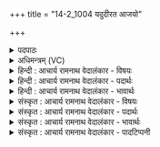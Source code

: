 +++
title = "14-2_1004 यदुदीरत आजयो"

+++
<details><summary>पदपाठः</summary>

यत्। उ꣣दी꣡र꣢ते। उ꣣त्। ई꣡रते꣢꣯। आ꣣ज꣡यः꣢। धृ꣣ष्ण꣡वे꣢। धी꣣यते। ध꣡न꣢꣯म्। यु꣣ङ्क्ष्व꣢। म꣣दच्यु꣡ता꣢। म꣣द। च्यु꣡ता꣢꣯। हरी꣢꣯इ꣡ति꣢। कम्। ह꣡नः꣢꣯। कम्। व꣡सौ꣢꣯। द꣣धः। अस्मा꣢न्। इ꣣न्द्र। व꣡सौ꣢꣯। द꣣धः। १००४।
</details>

<details><summary>अधिमन्त्रम् (VC)</summary>

- इन्द्रः
- गोतमो राहूगणः
- पङ्क्तिः
- पञ्चमः
</details>

<details><summary>हिन्दी : आचार्य रामनाथ वेदालंकार - विषयः</summary>

तृतीय ऋचा की पूर्वार्चिक में ४१४ क्रमाङ्क पर जीवात्मा,राजा और सेनापति के विषय में व्याख्या हो चुकी है। यहाँ प्रसङ्गागत मन का विषय ही वर्णित है।
</details>

<details><summary>हिन्दी : आचार्य रामनाथ वेदालंकार - पदार्थः</summary>

पदार्थान्वय -  (यत्) जब (आजयः) आन्तरिक या बाह्य देवासुरसंग्राम (उदीरते) उठते हैं,तब (धृष्णवे) जो शत्रुओं को परास्त करनेवाला है,उसी मनुष्य को (धनम्) ऐश्वर्य (धीयते) मिलता है। हे (इन्द्र) विघ्नों को विदीर्ण करनेवाले मेरे वीर मन ! तू (मदच्युता) शत्रुओं के मद को चूर करनेवाले (हरी) ज्ञानेन्द्रिय-कर्मेन्द्रिय-रूप घोड़ों को (युङ्क्ष्व) ज्ञान के ग्रहण और कर्म के करने के लिए नियुक्त कर। (कम्) किसी को अर्थात् शत्रु को (हनः) मार, (कम्) किसी को अर्थात् मित्र को (वसौ दधः) ऐश्वर्य में स्थापित कर। (अस्मान्) हम मित्रों को (वसौ दधः) ऐश्वर्य में स्थापित कर अर्थात् ऐश्वर्य प्रदान कर ॥३॥
</details>

<details><summary>हिन्दी : आचार्य रामनाथ वेदालंकार - भावार्थः</summary>

भावार्थ -  आन्तरिक या बाह्य युद्धों के उपस्थित होने पर मन को उत्साहित करके,ज्ञानेन्द्रियों और कर्मेन्द्रियों को अपने-अपने विषयों में भली-भाँति नियुक्त करके,ठीक-ठीक शत्रुओं की गतिविधि जानकर,उन पर प्रहार करके सब शत्रुओं को पराजित करना और मित्रों को सत्कृत करना चाहिए ॥३॥
</details>

<details><summary>संस्कृत : आचार्य रामनाथ वेदालंकार - विषयः</summary>

तृतीया ऋक् पूर्वार्चिके ४१४ क्रमाङ्के जीवात्मनृपतिसेनापतिविषये व्याख्याता। अत्र प्रसङ्गागतो मनोविषय एवोच्यते।
</details>

<details><summary>संस्कृत : आचार्य रामनाथ वेदालंकार - पदार्थः</summary>

पदार्थान्वय -  (यत्) यदा (आजयः) आन्तरा बाह्या वा देवासुरसंग्रामाः (उदीरते) उद्गच्छन्ति,तदा (धृष्णवे) शत्रुधर्षणशीलाय एव जनाय (धनम्) ऐश्वर्यम् (धीयते) स्थाप्यते। हे (इन्द्र) विघ्नविदारक वीर मदीय मनः ! त्वम् (मदच्युता) मदच्युतौ,शत्रूणां मदं च्यावयितारौ (हरी) ज्ञानेन्द्रियकर्मेन्द्रियरूपौ अश्वौ (युङ्क्ष्व) ज्ञानग्रहणे कर्मकरणे च नियोजय। (कम्) कञ्चित्,शत्रुमिति भावः (हनः) जहि, (कम्) कञ्चित्,मित्रमिति भावः (वसौ दधः) वसुनि ऐश्वर्ये स्थापय। (अस्मान्) मित्रभूतान् (वसौ दधः) ऐश्वर्य एव स्थापय ॥३॥२
</details>

<details><summary>संस्कृत : आचार्य रामनाथ वेदालंकार - भावार्थः</summary>

भावार्थ -  आन्तरिकेषु बाह्येषु वा युद्धेषूपस्थितेषु मन उत्साह्य ज्ञानेन्द्रियाणि कर्मेन्द्रियाणि च स्वेषु स्वेषु विषयेषु सम्यङ् नियोज्य यथावच्छत्रूणां गतिविधिं ज्ञात्वा प्रहृत्य च समस्ता रिपवः पराजेया मित्राणि च सत्कर्तव्यानि ॥३॥
</details>

<details><summary>संस्कृत : आचार्य रामनाथ वेदालंकार - पादटिप्पनी</summary>

टिप्पनी -   १. ऋ० १।८१।३, अथ० २०।५६।३, उभयत्र ‘धनम्’ ‘युङ्क्ष्वा’ इत्यत्र ‘धना॑’,‘यु॒क्ष्वा’ इति पाठः। साम० ४१४। २. ऋग्भाष्ये दयानन्दर्षिर्मन्त्रमिमं सेनापतिविषये व्याचष्टे।
</details>
